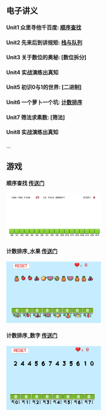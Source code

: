 ## 电子讲义

#### Unit1 众里寻他千百度:   [顺序查找](https://ayuki1024.github.io/L2_ebook/L2%E7%AC%AC1%E8%AF%BE%E9%A1%BA%E5%BA%8F%E6%9F%A5%E6%89%BE/%E9%A1%BA%E5%BA%8F%E6%9F%A5%E6%89%BE.html)

#### Unit2 先来后到讲规矩:   [栈与队列](https://ayuki1024.github.io/L2_ebook/L2%E7%AC%AC2%E8%AF%BE%E6%A0%88%E5%92%8C%E9%98%9F%E5%88%97/%E6%A0%88%E5%92%8C%E9%98%9F%E5%88%97.html)

#### Unit3 关于数位的奥秘:   [数位拆分]

#### Unit4 实战演练出真知   

#### Unit5 初识0与1的世界:   [二进制]

#### Unit6 一个萝卜一个坑:   [计数排序](https://ayuki1024.github.io/L2_ebook/L2%E7%AC%AC7%E8%AF%BE1%E4%B8%AA%E8%90%9D%E5%8D%9C1%E4%B8%AA%E5%9D%91/%E4%B8%80%E4%B8%AA%E8%90%9D%E5%8D%9C%E4%B8%80%E4%B8%AA%E5%9D%91.html)

#### Unit7 筛法求素数:           [筛法]

#### Unit8 实战演练出真知

...

## 游戏

#### 顺序查找 [传送门](https://ayuki1024.github.io/edu_game/shunxuchazhao/)
<img decoding="async" src="/images/shunxu.png" width="50%">

#### 计数排序_水果 [传送门](https://ayuki1024.github.io/edu_game/cntSortFruit)
<img decoding="async" src="/images/cntSortfruit.png" width="50%">

#### 计数排序_数字 [传送门](https://ayuki1024.github.io/edu_game/cntSortNumber)
<img decoding="async" src="/images/cntSortNumber.png" width="50%">
